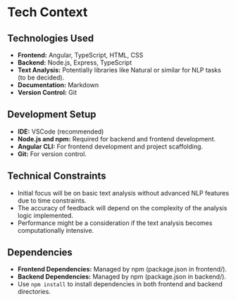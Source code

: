 # Tech Context

## Technologies Used

- **Frontend:** Angular, TypeScript, HTML, CSS
- **Backend:** Node.js, Express, TypeScript
- **Text Analysis:**  Potentially libraries like Natural or similar for NLP tasks (to be decided).
- **Documentation:** Markdown
- **Version Control:** Git

## Development Setup

- **IDE:** VSCode (recommended)
- **Node.js and npm:** Required for backend and frontend development.
- **Angular CLI:**  For frontend development and project scaffolding.
- **Git:** For version control.

## Technical Constraints

- Initial focus will be on basic text analysis without advanced NLP features due to time constraints.
- The accuracy of feedback will depend on the complexity of the analysis logic implemented.
- Performance might be a consideration if the text analysis becomes computationally intensive.

## Dependencies

- **Frontend Dependencies:** Managed by npm (package.json in frontend/).
- **Backend Dependencies:** Managed by npm (package.json in backend/).
- Use `npm install` to install dependencies in both frontend and backend directories.
